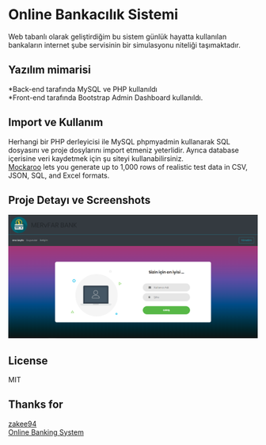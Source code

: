 # Online Bankacılık Sistemi
Web tabanlı olarak geliştirdiğim bu sistem günlük hayatta kullanılan bankaların internet şube servisinin bir simulasyonu niteliği taşımaktadır.

## Yazılım mimarisi
*Back-end tarafında MySQL ve PHP kullanıldı <br>
*Front-end tarafında Bootstrap Admin Dashboard kullanıldı.
## Import ve Kullanım
Herhangi bir PHP derleyicisi ile MySQL phpmyadmin kullanarak SQL dosyasını ve proje dosylarını import etmeniz yeterlidir. Ayrıca database içerisine veri kaydetmek için şu siteyi kullanabilirsiniz.<br> 
[Mockaroo](https://mockaroo.com/) lets you generate up to 1,000 rows of realistic test data in CSV, JSON, SQL, and Excel formats.

## Proje Detayı ve Screenshots
![alt text](https://raw.githubusercontent.com/mervfar/online-bankacilik/master/Screenshot_1.png)
## License
MIT

## Thanks for
[zakee94](https://github.com/zakee94/) <br>
[Online Banking System](https://github.com/zakee94/online-banking-system)
